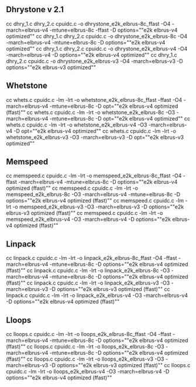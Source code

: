 ## Dhrystone v 2.1

cc  dhry_1.c dhry_2.c cpuidc.c -o dhrystone_e2k_elbrus-8c_ffast -O4 -march=elbrus-v4 -mtune=elbrus-8c -ffast -D options="\"e2k elbrus-v4 optimized\"" 
cc  dhry_1.c dhry_2.c cpuidc.c -o dhrystone_e2k_elbrus-8c -O4 -march=elbrus-v4 -mtune=elbrus-8c -D options="\"e2k elbrus-v4 optimized\""
cc  dhry_1.c dhry_2.c cpuidc.c -o dhrystone_e2k_elbrus-v4 -O4 -march=elbrus-v4 -D options="\"e2k elbrus-v4 optimized\""
cc  dhry_1.c dhry_2.c cpuidc.c -o dhrystone_e2k_elbrus-v3 -O4 -march=elbrus-v3 -D options="\"e2k elbrus-v3 optimized\""

## Whetstone

cc whets.c cpuidc.c -lm -lrt -o whetstone_e2k_elbrus-8c_ffast -ffast -O4 -march=elbrus-v4 -mtune=elbrus-8c -D opt="\"e2k elbrus-v4 optimized (ffast)\""
cc whets.c cpuidc.c -lm -lrt -o whetstone_e2k_elbrus-8c -O3 -march=elbrus-v4 -mtune=elbrus-8c -D opt="\"e2k elbrus-v4 optimized\""
cc whets.c cpuidc.c -lm -lrt -o whetstone_e2k_elbrus-v4 -O3 -march=elbrus-v4 -D opt="\"e2k elbrus-v4 optimized\""
cc whets.c cpuidc.c -lm -lrt -o whetstone_e2k_elbrus-v3 -O3 -march=elbrus-v3 -D opt="\"e2k elbrus-v3 optimized\""


## Memspeed

cc memspeed.c cpuidc.c -lm -lrt -o memspeed_e2k_elbrus-8c_ffast -O4 -ffast -march=elbrus-v4 -mtune=elbrus-8c -D options="\"e2k elbrus-v4 optimized (ffast)\""
cc memspeed.c cpuidc.c -lm -lrt -o memspeed_e2k_elbrus-8c -O3 -march=elbrus-v4 -mtune=elbrus-8c -D options="\"e2k elbrus-v4 optimized (ffast)\""
cc memspeed.c cpuidc.c -lm -lrt -o memspeed_e2k_elbrus-v3 -O3 -march=elbrus-v3 -D options="\"e2k elbrus-v3 optimized (ffast)\""
cc memspeed.c cpuidc.c -lm -lrt -o memspeed_e2k_elbrus-v4 -O3 -march=elbrus-v4 -D options="\"e2k elbrus-v4 optimized (ffast)\""


## Linpack

cc linpack.c cpuidc.c -lm -lrt -o linpack_e2k_elbrus-8c_ffast -O4 -ffast -march=elbrus-v4 -mtune=elbrus-8c -D options="\"e2k elbrus-v4 optimized (ffast)\""
cc linpack.c cpuidc.c -lm -lrt -o linpack_e2k_elbrus-8c -O3 -march=elbrus-v4 -mtune=elbrus-8c -D options="\"e2k elbrus-v4 optimized (ffast)\""
cc linpack.c cpuidc.c -lm -lrt -o linpack_e2k_elbrus-v3 -O3 -march=elbrus-v3 -D options="\"e2k elbrus-v3 optimized (ffast)\""
cc linpack.c cpuidc.c -lm -lrt -o linpack_e2k_elbrus-v4 -O3 -march=elbrus-v4 -D options="\"e2k elbrus-v4 optimized (ffast)\""

## Lloops

cc lloops.c cpuidc.c -lm -lrt -o lloops_e2k_elbrus-8c_ffast -O4 -ffast -march=elbrus-v4 -mtune=elbrus-8c -D options="\"e2k elbrus-v4 optimized (ffast)\""
cc lloops.c cpuidc.c -lm -lrt -o lloops_e2k_elbrus-8c -O3 -march=elbrus-v4 -mtune=elbrus-8c -D options="\"e2k elbrus-v4 optimized (ffast)\""
cc lloops.c cpuidc.c -lm -lrt -o lloops_e2k_elbrus-v3 -O3 -march=elbrus-v3 -D options="\"e2k elbrus-v3 optimized (ffast)\""
cc lloops.c cpuidc.c -lm -lrt -o lloops_e2k_elbrus-v4 -O3 -march=elbrus-v4 -D options="\"e2k elbrus-v4 optimized (ffast)\""
